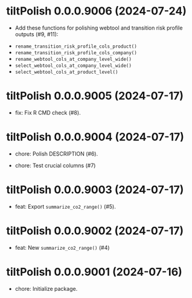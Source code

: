 <!-- NEWS.md is maintained by https://fledge.cynkra.com, contributors should not edit this file -->

# tiltPolish 0.0.0.9006 (2024-07-24)

* Add these functions for polishing webtool and transition risk profile 
outputs (#9, #11):

- `rename_transition_risk_profile_cols_product()` 
- `rename_transition_risk_profile_cols_company()`
- `rename_webtool_cols_at_company_level_wide()` 
- `select_webtool_cols_at_company_level_wide()`
- `select_webtool_cols_at_product_level()`

# tiltPolish 0.0.0.9005 (2024-07-17)

* fix: Fix R CMD check (#8).

# tiltPolish 0.0.0.9004 (2024-07-17)

* chore: Polish DESCRIPTION (#6).

* chore: Test crucial columns (#7)

# tiltPolish 0.0.0.9003 (2024-07-17)

* feat: Export `summarize_co2_range()` (#5).

# tiltPolish 0.0.0.9002 (2024-07-17)

* feat: New `summarize_co2_range()` (#4)

# tiltPolish 0.0.0.9001 (2024-07-16)

* chore: Initialize package.
